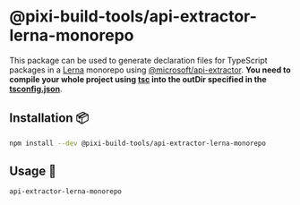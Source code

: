 # @pixi-build-tools/api-extractor-lerna-monorepo

This package can be used to generate declaration files for TypeScript packages in a [Lerna](https://www.npmjs.com/package/lerna) monorepo
using [@microsoft/api-extractor](https://www.npmjs.com/package/@microsoft/api-extractor). **You need to compile your whole project using [tsc](https://www.npmjs.com/package/typescript) into the outDir specified in the [tsconfig.json](https://www.typescriptlang.org/docs/handbook/tsconfig-json.html)**.

## Installation :package:

```bash
npm install --dev @pixi-build-tools/api-extractor-lerna-monorepo
```

## Usage :page_facing_up:

```bash
api-extractor-lerna-monorepo
```